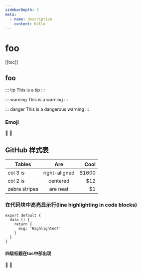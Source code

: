 ```yaml
---
sidebarDepth: 3
meta:
  - name: description
    content: hello
---
```

# foo
[[toc]]

## foo

::: tip
This is a tip
:::

::: warning
This is a warning
:::

::: danger
This is a dangerous warning
:::

### Emoji
:tada: :100:

## GitHub 样式表

| Tables        | Are           | Cool  |
| ------------- |:-------------:| -----:|
| col 3 is      | right-aligned | $1600 |
| col 2 is      | centered      |   $12 |
| zebra stripes | are neat      |    $1 |

### 在代码块中高亮显示行(line highlighting in code blocks)
``` js{4}
export default {
  data () {
    return {
      msg: 'Highlighted!'
    }
  }
}
```

#### 四级标题在toc中部出现
:tada: :100: